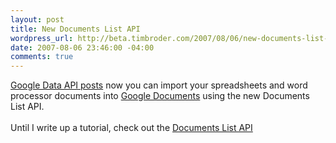 ```yaml
--- 
layout: post
title: New Documents List API
wordpress_url: http://beta.timbroder.com/2007/08/06/new-documents-list-api/
date: 2007-08-06 23:46:00 -04:00
comments: true
---
```

<a href="http://googledataapis.blogspot.com/2007/08/new-api-it-slices-it-dices-it-uploads.html">Google Data API posts</a> now you can import your spreadsheets and word processor documents into <a href="http://docs.google.com/">Google Documents</a> using the new Documents List API.
<br /><br />
Until I write up a tutorial, check out the <a href="http://code.google.com/apis/documents/developers_guide_protocol.html">Documents List API</a>
